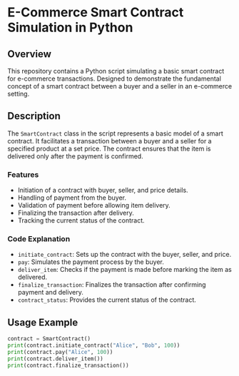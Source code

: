 # E-Commerce Smart Contract Simulation in Python

## Overview
This repository contains a Python script simulating a basic smart contract for e-commerce transactions. Designed to demonstrate the fundamental concept of a smart contract between a buyer and a seller in an e-commerce setting.

## Description
The `SmartContract` class in the script represents a basic model of a smart contract. It facilitates a transaction between a buyer and a seller for a specified product at a set price. The contract ensures that the item is delivered only after the payment is confirmed.

### Features
- Initiation of a contract with buyer, seller, and price details.
- Handling of payment from the buyer.
- Validation of payment before allowing item delivery.
- Finalizing the transaction after delivery.
- Tracking the current status of the contract.

### Code Explanation
- `initiate_contract`: Sets up the contract with the buyer, seller, and price.
- `pay`: Simulates the payment process by the buyer.
- `deliver_item`: Checks if the payment is made before marking the item as delivered.
- `finalize_transaction`: Finalizes the transaction after confirming payment and delivery.
- `contract_status`: Provides the current status of the contract.

## Usage Example
```python
contract = SmartContract()
print(contract.initiate_contract("Alice", "Bob", 100))
print(contract.pay("Alice", 100))
print(contract.deliver_item())
print(contract.finalize_transaction())
